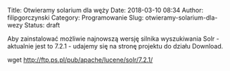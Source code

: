 Title: Otwieramy solarium dla węży
Date: 2018-03-10 08:34
Author: filipgorczynski
Category: Programowanie
Slug: otwieramy-solarium-dla-wezy
Status: draft

Aby zainstalować możliwie najnowszą wersję silnika wyszukiwania Solr - aktualnie jest to 7.2.1 - udajemy się na stronę projektu do działu Download.

wget http://ftp.ps.pl/pub/apache/lucene/solr/7.2.1/

 
